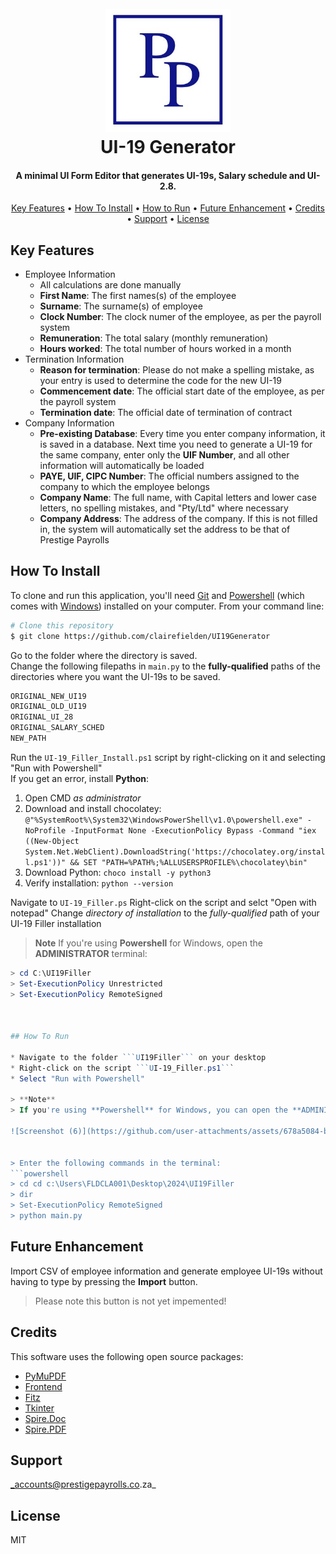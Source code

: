 
<h1 align="center">
  <br>
  <img src="documents/LOGO.JPG" alt="UI-19 Generator" width="200"></a>
  <br>
  UI-19 Generator
  <br>
</h1>

<h4 align="center">A minimal UI Form Editor that generates UI-19s, Salary schedule and UI-2.8.</h4>

<p align="center">
  <a href="#key-features">Key Features</a> •
  <a href="#how-to-install">How To Install</a> •
  <a href="#how-to-run">How to Run</a> •
  <a href="#enhancement">Future Enhancement</a> •
  <a href="#credits">Credits</a> •
  <a href="#support">Support</a> •
  <a href="#license">License</a>
</p>

## Key Features

* Employee Information
  - All calculations are done manually
  - __First Name__: The first names(s) of the employee
  - __Surname__: The surname(s) of employee
  - __Clock Number__: The clock numer of the employee, as per the payroll system
  - __Remuneration__: The total salary (monthly remuneration)
  - __Hours worked__: The total number of hours worked in a month
* Termination Information
  - __Reason for termination__: Please do not make a spelling mistake, as your entry is used to determine the code for the new UI-19
  - __Commencement date__: The official start date of the employee, as per the payroll system
  - __Termination date__: The official date of termination of contract
* Company Information
  - __Pre-existing Database__: Every time you enter company information, it is saved in a database. Next time you need to generate a UI-19 for the same company, enter only the __UIF Number__, and all other information will automatically be loaded
  - __PAYE, UIF, CIPC Number__: The official numbers assigned to the company to which the employee belongs
  - __Company Name__: The full name, with Capital letters and lower case letters, no spelling mistakes, and "Pty/Ltd" where necessary
  - __Company Address__: The address of the company. If this is not filled in, the system will automatically set the address to be that of Prestige Payrolls 

## How To Install

To clone and run this application, you'll need [Git](https://git-scm.com) and [Powershell](https://learn.microsoft.com/en-us/powershell/module/microsoft.powershell.core/about/about_scripts?view=powershell-7.4) (which comes with [Windows](https://learn.microsoft.com/en-us/powershell/scripting/windows-powershell/starting-windows-powershell?view=powershell-7.4)) installed on your computer. From your command line:

```bash
# Clone this repository
$ git clone https://github.com/clairefielden/UI19Generator
```
Go to the folder where the directory is saved. \
Change the following filepaths in ```main.py``` to the **fully-qualified** paths of the directories where you want the UI-19s to be saved.
```python 
ORIGINAL_NEW_UI19
ORIGINAL_OLD_UI19
ORIGINAL_UI_28
ORIGINAL_SALARY_SCHED
NEW_PATH
```
Run the ```UI-19_Filler_Install.ps1``` script by right-clicking on it and selecting "Run with Powershell" \
If you get an error, install **Python**:
1. Open CMD _as administrator_
2. Download and install chocolatey:
```@"%SystemRoot%\System32\WindowsPowerShell\v1.0\powershell.exe" -NoProfile -InputFormat None -ExecutionPolicy Bypass -Command "iex ((New-Object System.Net.WebClient).DownloadString('https://chocolatey.org/install.ps1'))" && SET "PATH=%PATH%;%ALLUSERSPROFILE%\chocolatey\bin"```
4. Download Python:
```choco install -y python3```
5. Verify installation:
```python --version```

Navigate to ```UI-19_Filler.ps```
Right-click on the script and selct "Open with notepad"
Change _directory of installation_ to the *fully-qualified* path of your UI-19 Filler installation


> **Note**
> If you're using **Powershell** for Windows, open the **ADMINISTRATOR** terminal:

```powershell
> cd C:\UI19Filler
> Set-ExecutionPolicy Unrestricted
> Set-ExecutionPolicy RemoteSigned



## How To Run

* Navigate to the folder ```UI19Filler``` on your desktop
* Right-click on the script ```UI-19_Filler.ps1```
* Select "Run with Powershell"

> **Note**
> If you're using **Powershell** for Windows, you can open the **ADMINISTRATOR** terminal as follows:

![Screenshot (6)](https://github.com/user-attachments/assets/678a5084-bde6-4617-a5ae-dde80beb413a)


> Enter the following commands in the terminal:
```powershell
> cd cd c:\Users\FLDCLA001\Desktop\2024\UI19Filler
> dir
> Set-ExecutionPolicy RemoteSigned
> python main.py
```

## Future Enhancement

Import CSV of employee information and generate employee UI-19s without having to type by pressing the **Import** button.
> Please note this button is not yet impemented!

## Credits

This software uses the following open source packages:

- [PyMuPDF](https://pymupdf.readthedocs.io/en/latest/)
- [Frontend](https://pypi.org/project/frontend/)
- [Fitz](https://github.com/chjj/marked)
- [Tkinter](https://docs.python.org/3/library/tkinter.html)
- [Spire.Doc](https://pypi.org/project/Spire.Doc/)
- [Spire.PDF](https://pypi.org/project/Spire.Pdf/10.1.1/)

## Support

_accounts@prestigepayrolls.co.za_

## License

MIT

